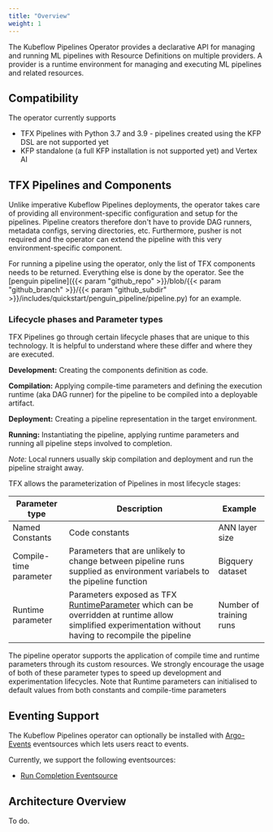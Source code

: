 ```yaml
---
title: "Overview"
weight: 1
---
```


The Kubeflow Pipelines Operator provides a declarative API for managing and running ML pipelines with Resource Definitions on multiple providers.
A provider is a runtime environment for managing and executing ML pipelines and related resources.

## Compatibility

The operator currently supports
- TFX Pipelines with Python 3.7 and 3.9 - pipelines created using the KFP DSL are not supported yet
- KFP standalone (a full KFP installation is not supported yet) and Vertex AI

## TFX Pipelines and Components

Unlike imperative Kubeflow Pipelines deployments, the operator takes care of providing all environment-specific configuration and setup for the pipelines. Pipeline creators therefore don't have to provide DAG runners, metadata configs, serving directories, etc. Furthermore, pusher is not required and the operator can extend the pipeline with this very environment-specific component.

For running a pipeline using the operator, only the list of TFX components needs to be returned. Everything else is done by the operator. See the [penguin pipeline]({{< param "github_repo" >}}/blob/{{< param "github_branch" >}}/{{< param "github_subdir" >}}/includes/quickstart/penguin_pipeline/pipeline.py) for an example.

### Lifecycle phases and Parameter types

TFX Pipelines go through certain lifecycle phases that are unique to this technology. It is helpful to understand where these differ and where they are executed.

**Development:** Creating the components definition as code.

**Compilation:** Applying compile-time parameters and defining the execution runtime (aka DAG runner) for the pipeline to be compiled into a deployable artifact.

**Deployment:** Creating a pipeline representation in the target environment.

**Running:** Instantiating the pipeline, applying runtime parameters and running all pipeline steps involved to completion.

*Note:* Local runners usually skip compilation and deployment and run the pipeline straight away.

TFX allows the parameterization of Pipelines in most lifecycle stages:

| Parameter type         | Description                                                                                                                                                                                                                                              | Example                 |
|------------------------|----------------------------------------------------------------------------------------------------------------------------------------------------------------------------------------------------------------------------------------------------------|-------------------------|
| Named Constants        | Code constants                                                                                                                                                                                                                                           | ANN layer size          |
| Compile-time parameter | Parameters that are unlikely to change between pipeline runs supplied as environment variabels to the pipeline function                                                                                                                                  | Bigquery dataset        |
| Runtime parameter      | Parameters exposed as TFX [RuntimeParameter](https://www.tensorflow.org/tfx/api_docs/python/tfx/v1/dsl/experimental/RuntimeParameter?hl=en) which can be overridden at runtime allow simplified experimentation without having to recompile the pipeline | Number of training runs |

The pipeline operator supports the application of compile time and runtime parameters through its custom resources. We strongly encourage the usage of both of these parameter types to speed up development and experimentation lifecycles. Note that Runtime parameters can initialised to default values from both constants and compile-time parameters

## Eventing Support

The Kubeflow Pipelines operator can optionally be installed with [Argo-Events](https://argoproj.github.io/argo-events/) eventsources which lets users react to events.

Currently, we support the following eventsources:

- [Run Completion Eventsource](../reference/run-completion)

## Architecture Overview

To do.

